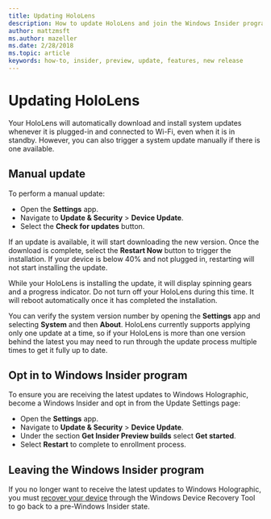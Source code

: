 ```yaml
---
title: Updating HoloLens
description: How to update HoloLens and join the Windows Insider program for preview builds.
author: mattzmsft
ms.author: mazeller
ms.date: 2/28/2018
ms.topic: article
keywords: how-to, insider, preview, update, features, new release
---
```




# Updating HoloLens

Your HoloLens will automatically download and install system updates whenever it is plugged-in and connected to Wi-Fi, even when it is in standby. However, you can also trigger a system update manually if there is one available.

## Manual update

To perform a manual update:
* Open the **Settings** app.
* Navigate to **Update & Security** > **Device Update**.
* Select the **Check for updates** button.

If an update is available, it will start downloading the new version. Once the download is complete, select the **Restart Now** button to trigger the installation. If your device is below 40% and not plugged in, restarting will not start installing the update.

While your HoloLens is installing the update, it will display spinning gears and a progress indicator. Do not turn off your HoloLens during this time. It will reboot automatically once it has completed the installation.

You can verify the system version number by opening the **Settings** app and selecting **System** and then **About**. HoloLens currently supports applying only one update at a time, so if your HoloLens is more than one version behind the latest you may need to run through the update process multiple times to get it fully up to date.

## Opt in to Windows Insider program

To ensure you are receiving the latest updates to Windows Holographic, become a Windows Insider and opt in from the Update Settings page:
* Open the **Settings** app.
* Navigate to **Update & Security** > **Device Update**.
* Under the section **Get Insider Preview builds** select **Get started**.
* Select **Restart** to complete to enrollment process.

## Leaving the Windows Insider program

If you no longer want to receive the latest updates to Windows Holographic, you must [recover your device](reset-or-recover-your-hololens.md#perform-a-full-device-recovery) through the Windows Device Recovery Tool to go back to a pre-Windows Insider state.

